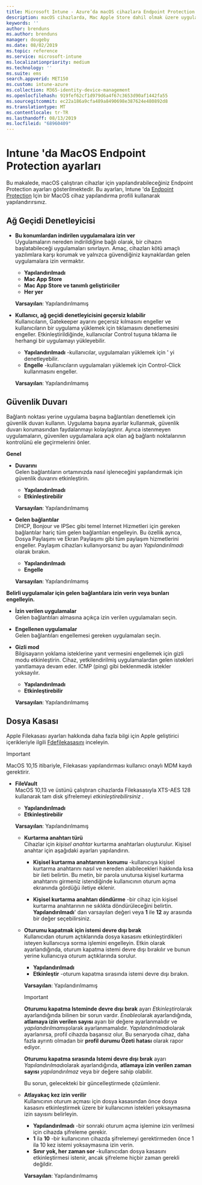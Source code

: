 ```yaml
---
title: Microsoft Intune - Azure’da macOS cihazlara Endpoint Protection ekleme | Microsoft Docs
description: macOS cihazlarda, Mac Apple Store dahil olmak üzere uygulamaların nereye yükleneceğini belirlemek için ağ geçidi denetleyicisini kullanın. Microsoft Intune kullanarak belirli uygulamalara izin vermek, belirli uygulamaları engellemek, gizli mod kullanmak ve hatta bazı gelen bağlantı türlerini engellemek için bir güvenlik duvarı etkinleştirin veya yapılandırın.
keywords: ''
author: brenduns
ms.author: brenduns
manager: dougeby
ms.date: 08/02/2019
ms.topic: reference
ms.service: microsoft-intune
ms.localizationpriority: medium
ms.technology: ''
ms.suite: ems
search.appverid: MET150
ms.custom: intune-azure
ms.collection: M365-identity-device-management
ms.openlocfilehash: 919fef62cf1d979d6a4f67c3653d90af1442fa55
ms.sourcegitcommit: ec22a186a9cfa489a8490698e387624e480892d8
ms.translationtype: MT
ms.contentlocale: tr-TR
ms.lasthandoff: 08/13/2019
ms.locfileid: "68960409"
---
```

# <a name="macos-endpoint-protection-settings-in-intune"></a>Intune 'da MacOS Endpoint Protection ayarları  

Bu makalede, macOS çalıştıran cihazlar için yapılandırabileceğiniz Endpoint Protection ayarları gösterilmektedir. Bu ayarları, Intune 'da [Endpoint Protection](endpoint-protection-configure.md) Için bir MacOS cihaz yapılandırma profili kullanarak yapılandırırsınız.  

## <a name="gatekeeper"></a>Ağ Geçidi Denetleyicisi  

- **Bu konumlardan indirilen uygulamalara izin ver**  
  Uygulamaların nereden indirildiğine bağlı olarak, bir cihazın başlatabileceği uygulamaları sınırlayın. Amaç, cihazları kötü amaçlı yazılımlara karşı korumak ve yalnızca güvendiğiniz kaynaklardan gelen uygulamalara izin vermaktır.  

  - **Yapılandırılmadı**  
  - **Mac App Store**  
  - **Mac App Store ve tanımlı geliştiriciler**  
  - **Her yer**  

  **Varsayılan**: Yapılandırılmamış  

- **Kullanıcı, ağ geçidi denetleyicisini geçersiz kılabilir**  
  Kullanıcıların, Gatekeeper ayarını geçersiz kılmasını engeller ve kullanıcıların bir uygulama yüklemek için tıklamasını denetlemesini engeller. Etkinleştirildiğinde, kullanıcılar Control tuşuna tıklama ile herhangi bir uygulamayı yükleyebilir.  
 
  - **Yapılandırılmadı** -kullanıcılar, uygulamaları yüklemek için ' yi denetleyebilir.  
  - **Engelle** -kullanıcıların uygulamaları yüklemek için Control-Click kullanmasını engeller.  

  **Varsayılan**: Yapılandırılmamış  

## <a name="firewall"></a>Güvenlik Duvarı  

Bağlantı noktası yerine uygulama başına bağlantıları denetlemek için güvenlik duvarı kullanın. Uygulama başına ayarlar kullanmak, güvenlik duvarı korumasından faydalanmayı kolaylaştırır. Ayrıca istenmeyen uygulamaların, güvenilen uygulamalara açık olan ağ bağlantı noktalarının kontrolünü ele geçirmelerini önler.  

**Genel**
- **Duvarını**  
  Gelen bağlantıların ortamınızda nasıl işleneceğini yapılandırmak için güvenlik duvarını etkinleştirin.  
  - **Yapılandırılmadı**  
  - **Etkinleştirebilir**  

  **Varsayılan**: Yapılandırılmamış  

- **Gelen bağlantılar**  
  DHCP, Bonjour ve IPSec gibi temel Internet Hizmetleri için gereken bağlantılar hariç tüm gelen bağlantıları engelleyin. Bu özellik ayrıca, Dosya Paylaşımı ve Ekran Paylaşımı gibi tüm paylaşım hizmetlerini engeller. Paylaşım cihazları kullanıyorsanız bu ayarı *Yapılandırılmadı* olarak bırakın.  
  - **Yapılandırılmadı**  
  - **Engelle**  

  **Varsayılan**: Yapılandırılmamış  

**Belirli uygulamalar için gelen bağlantılara izin verin veya bunları engelleyin.**  

  - **İzin verilen uygulamalar**  
    Gelen bağlantıları almasına açıkça izin verilen uygulamaları seçin.  

  - **Engellenen uygulamalar**  
    Gelen bağlantıları engellemesi gereken uygulamaları seçin.  

  - **Gizli mod**  
    Bilgisayarın yoklama isteklerine yanıt vermesini engellemek için gizli modu etkinleştirin. Cihaz, yetkilendirilmiş uygulamalardan gelen istekleri yanıtlamaya devam eder. ICMP (ping) gibi beklenmedik istekler yoksayılır.  
    - **Yapılandırılmadı**  
    - **Etkinleştirebilir**  

    **Varsayılan**: Yapılandırılmamış  

## <a name="filevault"></a>Dosya Kasası  
Apple Filekasası ayarları hakkında daha fazla bilgi için Apple geliştirici içerikleriyle ilgili [Fdefilekasasını](https://developer.apple.com/documentation/devicemanagement/fdefilevault) inceleyin. 

> [!IMPORTANT]  
> MacOS 10,15 itibariyle, Filekasası yapılandırması kullanıcı onaylı MDM kaydı gerektirir. 

- **FileVault**  
  MacOS 10,13 ve üstünü çalıştıran cihazlarda Filekasasıyla XTS-AES 128 kullanarak tam disk şifrelemeyi *etkinleştirebilirsiniz* .  
  - **Yapılandırılmadı**  
  - **Etkinleştirebilir**  

  **Varsayılan**: Yapılandırılmamış  

  - **Kurtarma anahtarı türü**  
    Cihazlar için *kişisel anahtar* kurtarma anahtarları oluşturulur. Kişisel anahtar için aşağıdaki ayarları yapılandırın.  

    - **Kişisel kurtarma anahtarının konumu** -kullanıcıya kişisel kurtarma anahtarını nasıl ve nereden alabilecekleri hakkında kısa bir ileti belirtin. Bu metin, bir parola unutursa kişisel kurtarma anahtarını girmeniz istendiğinde kullanıcının oturum açma ekranında gördüğü iletiye eklenir.  
      
    - **Kişisel kurtarma anahtarı döndürme** -bir cihaz için kişisel kurtarma anahtarının ne sıklıkta döndürüleceğini belirtin. **Yapılandırılmadı**' dan varsayılan değeri veya **1** ile **12** ay arasında bir değer seçebilirsiniz.  

  - **Oturumu kapatmak için istemi devre dışı bırak**  
    Kullanıcıdan oturum açtıklarında dosya kasasını etkinleştirdikleri isteyen kullanıcıya sorma işlemini engelleyin.  Etkin olarak ayarlandığında, oturum kapatma istemi devre dışı bırakılır ve bunun yerine kullanıcıya oturum açtıklarında sorulur.  
    - **Yapılandırılmadı**  
    - **Etkinleştir** -oturum kapatma sırasında istemi devre dışı bırakın.

    **Varsayılan**: Yapılandırılmamış  

     > [!IMPORTANT]  
     > **Oturumu kapatma Isteminde devre dışı bırak** ayarı *Etkinleştir*olarak ayarlandığında bilinen bir sorun vardır. *Enable*olarak ayarlandığında, **atlamaya izin verilen sayısı** ayarı bir değere ayarlanmalıdır ve *yapılandırılmamış*olarak ayarlanmamalıdır. *Yapılandırılmadı*olarak ayarlanırsa, profil cihazda başarısız olur. Bu senaryoda cihaz, daha fazla ayrıntı olmadan bir **profil durumu Özeti** **hatası** olarak rapor ediyor.
     > 
     > **Oturumu kapatma sırasında Istemi devre dışı bırak** ayarı *Yapılandırılmadı*olarak ayarlandığında, **atlamaya izin verilen zaman sayısı** *yapılandırılmaz* veya bir değere sahip olabilir.  
     > 
     > Bu sorun, gelecekteki bir güncelleştirmede çözümlenir. 

  - **Atlayakaç kez izin verilir**  
  Kullanıcının oturum açması için dosya kasasından önce dosya kasasını etkinleştirmek üzere bir kullanıcının istekleri yoksaymasına izin sayısını belirleyin.  

    - **Yapılandırılmadı** -bir sonraki oturum açma işlemine izin verilmesi için cihazda şifreleme gerekir.  
    - **1** ila **10** -bir kullanıcının cihazda şifrelemeyi gerektirmeden önce 1 ila 10 kez istemi yoksaymasına izin verin.  
    - **Sınır yok, her zaman sor** -kullanıcıdan dosya kasasını etkinleştirmesi istenir, ancak şifreleme hiçbir zaman gerekli değildir.  
 
    **Varsayılan**: Yapılandırılmamış  



